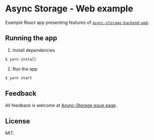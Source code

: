 # Async Storage - Web example

Example React app presenting features of [`async-storage-backend-web`](https://github.com/react-native-community/async-storage/tree/master/packages/storage-web).

## Running the app

1. Install dependencies

```bash
$ yarn install
```

2. Run the app

```bash
$ yarn start
```

## Feedback

All feedback is welcome at [Async-Storage issue page](https://github.com/react-native-community/async-storage/issues).

## License

MIT.
